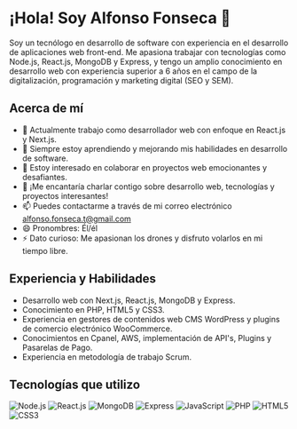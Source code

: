 # ¡Hola! Soy Alfonso Fonseca 👋

Soy un tecnólogo en desarrollo de software con experiencia en el desarrollo de aplicaciones web front-end. Me apasiona trabajar con tecnologías como Node.js, React.js, MongoDB y Express, y tengo un amplio conocimiento en desarrollo web con experiencia superior a 6 años en el campo de la digitalización, programación y marketing digital (SEO y SEM).

## Acerca de mí

- 🔭 Actualmente trabajo como desarrollador web con enfoque en React.js y Next.js.
- 🌱 Siempre estoy aprendiendo y mejorando mis habilidades en desarrollo de software.
- 👯 Estoy interesado en colaborar en proyectos web emocionantes y desafiantes.
- 💬 ¡Me encantaría charlar contigo sobre desarrollo web, tecnologías y proyectos interesantes!
- 📫 Puedes contactarme a través de mi correo electrónico [alfonso.fonseca.t@gmail.com](mailto:alfonso.fonseca.t@gmail.com)
- 😄 Pronombres: Él/él
- ⚡ Dato curioso: Me apasionan los drones y disfruto volarlos en mi tiempo libre.

## Experiencia y Habilidades

- Desarrollo web con Next.js, React.js, MongoDB y Express.
- Conocimiento en PHP, HTML5 y CSS3.
- Experiencia en gestores de contenidos web CMS WordPress y plugins de comercio electrónico WooCommerce.
- Conocimientos en Cpanel, AWS, implementación de API's, Plugins y Pasarelas de Pago.
- Experiencia en metodología de trabajo Scrum.

## Tecnologías que utilizo

![Node.js](https://img.shields.io/badge/-Node.js-339933?logo=node.js&logoColor=white&style=flat-square)
![React.js](https://img.shields.io/badge/-React.js-61DAFB?logo=react&logoColor=white&style=flat-square)
![MongoDB](https://img.shields.io/badge/-MongoDB-47A248?logo=mongodb&logoColor=white&style=flat-square)
![Express](https://img.shields.io/badge/-Express.js-000000?logo=express&style=flat-square)
![JavaScript](https://img.shields.io/badge/-JavaScript-F7DF1E?logo=javascript&logoColor=black&style=flat-square)
![PHP](https://img.shields.io/badge/-PHP-777BB4?logo=php&logoColor=white&style=flat-square)
![HTML5](https://img.shields.io/badge/-HTML5-E34F26?logo=html5&logoColor=white&style=flat-square)
![CSS3](https://img.shields.io/badge/-CSS3-1572B6?logo=css3&logoColor=white&style=flat-square)
